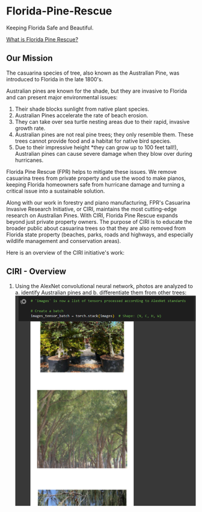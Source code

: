 # Florida-Pine-Rescue
Keeping Florida Safe and Beautiful.

[What is Florida Pine Rescue?](https://github.com/jabigailjoseph/Florida-Pine-Rescue/blob/main/Florida%20Pine%20Rescue.pdf)

## Our Mission

The casuarina species of tree, also known as the Australian Pine, was introduced to Florida in the late 1800's.

Australian pines are known for the shade, but they are invasive to Florida and can present major environmental issues:
1. Their shade blocks sunlight from native plant species.
2. Australian Pines accelerate the rate of beach erosion.
3. They can take over sea turtle nesting areas due to their rapid, invasive growth rate.
4. Australian pines are not real pine trees; they only resemble them. These trees cannot provide food and a habitat for native bird species.
5. Due to their impressive height *they can grow up to 100 feet tall!), Australian pines can cause severe damage when they blow over during hurricanes.

Florida Pine Rescue (FPR) helps to mitigate these issues. We remove casuarina trees from private property and use the wood to make pianos, keeping Florida homeowners safe from hurricane damage and turning a critical issue into a sustainable solution.

Along with our work in forestry and piano manufacturing, FPR's Casuarina Invasive Research Initiative, or CIRI, maintains the most cutting-edge research on Australian Pines. With CIRI, Florida Pine Rescue expands beyond just private property owners. The purpose of CIRI is to educate the broader public about casuarina trees so that they are also removed from Florida state property (beaches, parks, roads and highways, and especially wildlife management and conservation areas).

Here is an overview of the CIRI initiative's work:

## CIRI - Overview
1. Using the AlexNet convolutional neural network, photos are analyzed to a. identify Australian pines and b. differentiate them from other trees:
![AlexNet](https://github.com/jabigailjoseph/Florida-Pine-Rescue/blob/main/CIRI_initiative/Screenshot%20(243).png)







